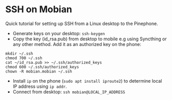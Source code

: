 # SSH on Mobian
Quick tutorial for setting up SSH from a Linux desktop to the Pinephone.

- Generate keys on your desktop: `ssh-keygen`
- Copy the key (id_rsa.pub) from desktop to mobile e.g using Syncthing or any other method. Add it as an authorized key on the phone:
```
mkdir ~/.ssh
chmod 700 ~/.ssh
cat ~/id_rsa.pub >> ~/.ssh/authorized_keys
chmod 600 ~/.ssh/authorized_keys
chown -R mobian.mobian ~/.ssh
```

- Install `ip` on the phone (`sudo apt install iproute2`) to determine local IP address using `ip addr`.
- Connect from desktop: `ssh mobian@LOCAL_IP_ADDRESS`
